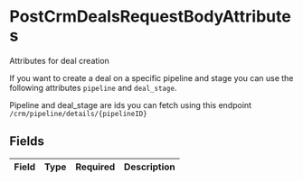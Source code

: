 # PostCrmDealsRequestBodyAttributes

Attributes for deal creation

If you want to create a deal on a specific pipeline and stage you can use the following attributes `pipeline` and `deal_stage`.

Pipeline and deal_stage are ids you can fetch using this endpoint `/crm/pipeline/details/{pipelineID}`



## Fields

| Field       | Type        | Required    | Description |
| ----------- | ----------- | ----------- | ----------- |